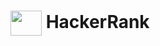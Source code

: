 # <img align="center" src="https://cdn.jsdelivr.net/npm/simple-icons@3.0.1/icons/hackerrank.svg" height="40" width="50" color="green"/> HackerRank 